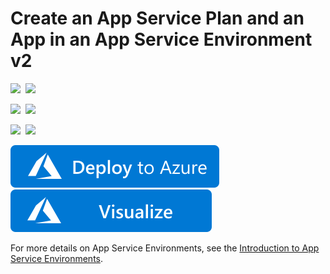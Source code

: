 # Create an App Service Plan and an App in an App Service Environment v2

<IMG SRC="https://azurequickstartsservice.blob.core.windows.net/badges/201-web-app-asp-app-on-asev2-create/PublicLastTestDate.svg" />&nbsp;
<IMG SRC="https://azurequickstartsservice.blob.core.windows.net/badges/201-web-app-asp-app-on-asev2-create/PublicDeployment.svg" />&nbsp;

<IMG SRC="https://azurequickstartsservice.blob.core.windows.net/badges/201-web-app-asp-app-on-asev2-create/FairfaxLastTestDate.svg" />&nbsp;
<IMG SRC="https://azurequickstartsservice.blob.core.windows.net/badges/201-web-app-asp-app-on-asev2-create/FairfaxDeployment.svg" />&nbsp;

<IMG SRC="https://azurequickstartsservice.blob.core.windows.net/badges/201-web-app-asp-app-on-asev2-create/BestPracticeResult.svg" />&nbsp;
<IMG SRC="https://azurequickstartsservice.blob.core.windows.net/badges/201-web-app-asp-app-on-asev2-create/CredScanResult.svg" />&nbsp;

<a href="https://portal.azure.com/#create/Microsoft.Template/uri/https%3A%2F%2Fraw.githubusercontent.com%2Fazure%2Fazure-quickstart-templates%2Fmaster%2F201-web-app-asp-app-on-asev2-create%2Fazuredeploy.json" target="_blank">
    <img src="https://raw.githubusercontent.com/Azure/azure-quickstart-templates/master/1-CONTRIBUTION-GUIDE/images/deploytoazure.svg?sanitize=true"/>
</a>
<a href="http://armviz.io/#/?load=https%3A%2F%2Fraw.githubusercontent.com%2FAzure%2Fazure-quickstart-templates%2Fmaster%2F201-web-app-asp-app-on-asev2-create%2Fazuredeploy.json" target="_blank">
    <img src="https://raw.githubusercontent.com/Azure/azure-quickstart-templates/master/1-CONTRIBUTION-GUIDE/images/visualizebutton.svg?sanitize=true"/>
</a>

For more details on App Service Environments, see the [Introduction to App Service Environments](https://docs.microsoft.com/azure/app-service/app-service-environment/app-service-env-intro/).

